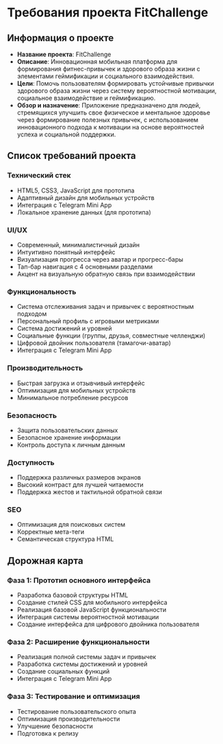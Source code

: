 # Требования проекта FitChallenge

## Информация о проекте
- **Название проекта**: FitChallenge
- **Описание**: Инновационная мобильная платформа для формирования фитнес-привычек и здорового образа жизни с элементами геймификации и социального взаимодействия.
- **Цели**: Помочь пользователям формировать устойчивые привычки здорового образа жизни через систему вероятностной мотивации, социальное взаимодействие и геймификацию.
- **Обзор и назначение**: Приложение предназначено для людей, стремящихся улучшить свое физическое и ментальное здоровье через формирование полезных привычек, с использованием инновационного подхода к мотивации на основе вероятностей успеха и социальной поддержки.

## Список требований проекта

### Технический стек
- HTML5, CSS3, JavaScript для прототипа
- Адаптивный дизайн для мобильных устройств
- Интеграция с Telegram Mini App
- Локальное хранение данных (для прототипа)

### UI/UX
- Современный, минималистичный дизайн
- Интуитивно понятный интерфейс
- Визуализация прогресса через аватар и прогресс-бары
- Тап-бар навигация с 4 основными разделами
- Акцент на визуальную обратную связь при взаимодействии

### Функциональность
- Система отслеживания задач и привычек с вероятностным подходом
- Персональный профиль с игровыми метриками
- Система достижений и уровней
- Социальные функции (группы, друзья, совместные челленджи)
- Цифровой двойник пользователя (тамагочи-аватар)
- Интеграция с Telegram Mini App

### Производительность
- Быстрая загрузка и отзывчивый интерфейс
- Оптимизация для мобильных устройств
- Минимальное потребление ресурсов

### Безопасность
- Защита пользовательских данных
- Безопасное хранение информации
- Контроль доступа к личным данным

### Доступность
- Поддержка различных размеров экранов
- Высокий контраст для лучшей читаемости
- Поддержка жестов и тактильной обратной связи

### SEO
- Оптимизация для поисковых систем
- Корректные мета-теги
- Семантическая структура HTML

## Дорожная карта

### Фаза 1: Прототип основного интерфейса
- Разработка базовой структуры HTML
- Создание стилей CSS для мобильного интерфейса
- Реализация базовой JavaScript функциональности
- Интеграция системы вероятностной мотивации
- Создание интерфейса для цифрового двойника пользователя

### Фаза 2: Расширение функциональности
- Реализация полной системы задач и привычек
- Разработка системы достижений и уровней
- Создание социальных функций
- Интеграция с Telegram Mini App

### Фаза 3: Тестирование и оптимизация
- Тестирование пользовательского опыта
- Оптимизация производительности
- Улучшение безопасности
- Подготовка к релизу 